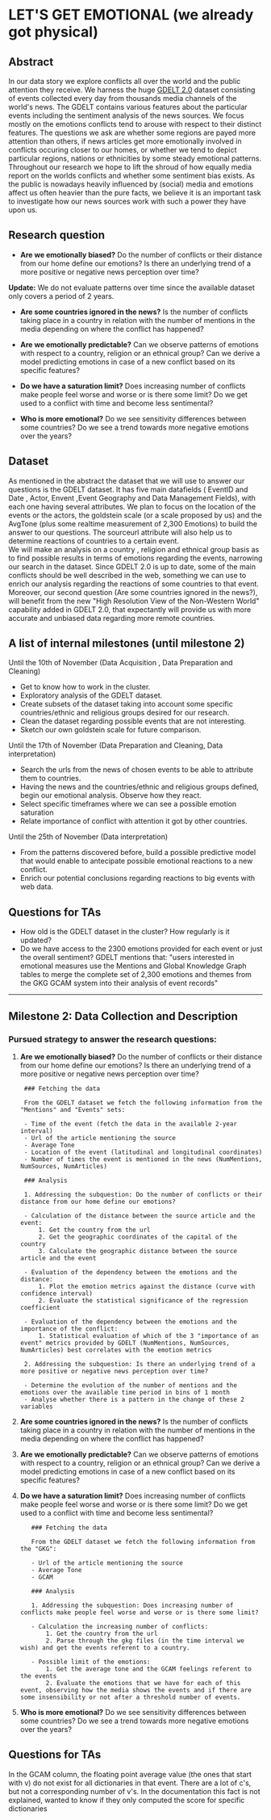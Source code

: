 # LET'S GET EMOTIONAL (we already got physical)

## Abstract

In our data story we explore conflicts all over the world and the public attention they receive. We harness the huge [GDELT 2.0](https://www.gdeltproject.org/data.html#documentation) dataset consisting of events collected every day from thousands media channels of the world's news. The GDELT contains various features about the particular events including the sentiment analysis of the news sources. We focus mostly on the emotions conflicts tend to arouse with respect to their distinct features. The questions we ask are whether some regions are payed more attention than others, if news articles get more emotionally involved in conflicts occuring closer to our homes, or whether we tend to depict particular regions, nations or ethnicities by some steady emotional patterns. Throughout our research we hope to lift the shroud of how equally media report on the worlds conflicts and whether some sentiment bias exists. As the public is nowadays heavily influenced by (social) media and emotions affect us often heavier than the pure facts, we believe it is an important task to investigate how our news sources work with such a power they have upon us. 


## Research question

- **Are we emotionally biased?** Do the number of conflicts or their distance from our home define our emotions? Is there an underlying trend of a more positive or negative news perception over time?

**Update:** We do not evaluate patterns over time since the available dataset only covers a period of 2 years. 

- **Are some countries ignored in the news?**  Is the number of conflicts taking place in a country in relation with the number of mentions in the media depending on where the conflict has happened? 

- **Are we emotionally predictable?** Can we observe patterns of emotions with respect to a country, religion or an ethnical group? Can we derive a model predicting emotions in case of a new conflict based on its specific features?

- **Do we have a saturation limit?** Does increasing number of conflicts make people feel worse and worse or is there some limit? Do we get used to a conflict with time and become less sentimental? 

- **Who is more emotional?** Do we see sensitivity differences between some countries? Do we see a trend towards more negative emotions over the years?


## Dataset
As mentioned in the abstract the dataset that we will use to answer our questions is the GDELT dataset. It has five main datafields ( EventID and Date , Actor, Envent ,Event Geography and Data Management Fields), with each one having several attributes. We plan to focus on the location of the events or the actors, the goldstein scale (or a scale proposed by us) and the AvgTone (plus some realtime measurement of 2,300 Emotions) to build the answer to our questions. The sourceurl attribute will also help us to determine reactions of countries to a certain event.   
We will make an analysis on a country , religion and ethnical group basis as to find possible results in terms of emotions regarding the events, narrowing our search in the dataset. Since GDELT 2.0 is up to date, some of the main conflicts should be well described in the web, something we can use to enrich our analysis regarding the reactions of some countries to that event. Moreover, our second question (Are some countries ignored in the news?), will benefit from the new "High Resolution View of the Non-Western World" capability added in GDELT 2.0, that expectantly will provide us with more accurate and unbiased data regarding more remote countries.

## A list of internal milestones (until milestone 2)
Until the 10th of November (Data Acquisition , Data Preparation and Cleaning)
- Get to know how to work in the cluster.
- Exploratory analysis of the GDELT dataset.
- Create subsets of the dataset taking into account some specific countries/ethnic and religious groups desired for our research.
- Clean the dataset regarding possible events that are not interesting.
- Sketch our own goldstein scale for future comparison.

Until the 17th of November (Data Preparation and Cleaning, Data interpretation)
- Search the urls from the news of chosen events to be able to attribute them to countries.
- Having the news and the countries/ethnic and religious groups defined, begin our emotional analysis. Observe how they react.
- Select specific timeframes where we can see a possible emotion saturation
- Relate importance of conflict with attention it got by other countries.

Until the 25th of November (Data interpretation) 
- From the patterns discovered before, build a possible predictive model that would enable to antecipate possible emotional reactions to a new conflict.
- Enrich our potential conclusions regarding reactions to big events with web data.


## Questions for TAs

- How old is the GDELT dataset in the cluster? How regularly is it updated?
- Do we have access to the 2300 emotions provided for each event or just the overall sentiment? GDELT mentions that: "users interested in emotional measures use the Mentions and Global Knowledge Graph tables to merge the complete set of 2,300 emotions and themes from the GKG GCAM system into their analysis of event records"

---

## Milestone 2: Data Collection and Description

### Pursued strategy to answer the research questions:

1. **Are we emotionally biased?** Do the number of conflicts or their distance from our home define our emotions? Is there an underlying trend of a more positive or negative news perception over time?

        ### Fetching the data 

        From the GDELT dataset we fetch the following information from the "Mentions" and "Events" sets:

        - Time of the event (fetch the data in the available 2-year interval)
        - Url of the article mentioning the source 
        - Average Tone 
        - Location of the event (latitudinal and longitudinal coordinates)
        - Number of times the event is mentioned in the news (NumMentions, NumSources, NumArticles) 

        ### Analysis

        1. Addressing the subquestion: Do the number of conflicts or their distance from our home define our emotions?

        - Calculation of the distance between the source article and the event: 
            1. Get the country from the url 
            2. Get the geographic coordinates of the capital of the country
            3. Calculate the geographic distance between the source article and the event

        - Evaluation of the dependency between the emotions and the distance: 
            1. Plot the emotion metrics against the distance (curve with confidence interval)
            2. Evaluate the statistical significance of the regression coefficient

        - Evaluation of the dependency between the emotions and the importance of the conflict:
            1. Statistical evaluation of which of the 3 "importance of an event" metrics provided by GDELT (NumMentions, NumSources, NumArticles) best correlates with the emotion metrics

        2. Addressing the subquestion: Is there an underlying trend of a more positive or negative news perception over time?

        - Determine the evolution of the number of mentions and the emotions over the available time period in bins of 1 month
        - Analyse whether there is a pattern in the change of these 2 variables
  
2. **Are some countries ignored in the news?**  Is the number of conflicts taking place in a country in relation with the number of mentions in the media depending on where the conflict has happened? 

3. **Are we emotionally predictable?** Can we observe patterns of emotions with respect to a country, religion or an ethnical group? Can we derive a model predicting emotions in case of a new conflict based on its specific features?

4. **Do we have a saturation limit?** Does increasing number of conflicts make people feel worse and worse or is there some limit? Do we get used to a conflict with time and become less sentimental?

          ### Fetching the data 

          From the GDELT dataset we fetch the following information from the "GKG":

          - Url of the article mentioning the source 
          - Average Tone 
          - GCAM 

          ### Analysis

          1. Addressing the subquestion: Does increasing number of conflicts make people feel worse and worse or is there some limit?

          - Calculation the increasing number of conflicts: 
              1. Get the country from the url 
              2. Parse through the gkg files (in the time interval we wish) and get the events referent to a country.

          - Possible limit of the emotions: 
              1. Get the average tone and the GCAM feelings referent to the events
              2. Evaluate the emotions that we have for each of this event, observing how the media shows the events and if there are some insensibility or not after a threshold number of events.
  
5. **Who is more emotional?** Do we see sensitivity differences between some countries? Do we see a trend towards more negative emotions over the years?


## Questions for TAs
In the GCAM column, the floating point average value (the ones that start with v) do not exist for all dictionaries in that event.
There are a lot of c's, but not a corresponding number of v's. In the documentation this fact is not explained, wanted to know if they only computed the score for specific dictionaries


